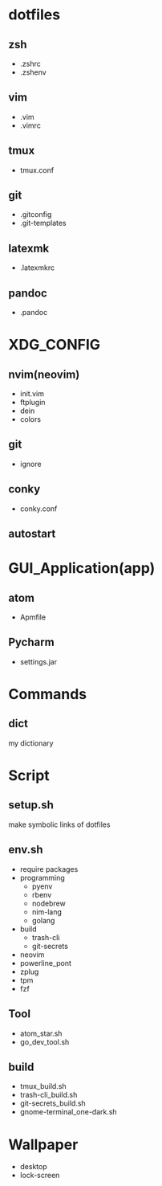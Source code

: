 # dotfiles
## zsh
- .zshrc
- .zshenv
## vim
- .vim
- .vimrc
## tmux
- tmux.conf
## git
- .gitconfig
- .git-templates
## latexmk
- .latexmkrc
## pandoc
- .pandoc

# XDG_CONFIG
## nvim(neovim)
- init.vim
- ftplugin
- dein
- colors
## git
- ignore
## conky
- conky.conf
## autostart

# GUI_Application(app)
## atom
- Apmfile
## Pycharm
- settings.jar

# Commands
## dict
my dictionary

# Script
## setup.sh
make symbolic links of dotfiles

## env.sh
- require packages
- programming
    - pyenv
    - rbenv
    - nodebrew
    - nim-lang
    - golang
- build
    - trash-cli
    - git-secrets
- neovim
- powerline_pont
- zplug
- tpm
- fzf

## Tool
- atom_star.sh
- go_dev_tool.sh

## build
- tmux_build.sh
- trash-cli_build.sh
- git-secrets_build.sh
- gnome-terminal_one-dark.sh

# Wallpaper
- desktop
- lock-screen
